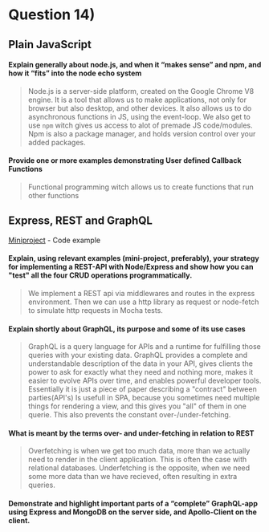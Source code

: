 # Question 14)
## Plain JavaScript

#### Explain generally about node.js, and when it “makes sense” and npm, and how it “fits” into the node echo system
>Node.js is a server-side platform, created on the Google Chrome V8 engine. It is a tool that allows us to make applications, not only for browser but also desktop, and other devices. It also allows us to do asynchronous functions in JS, using the event-loop.
>We also get to use `npm` witch gives us access to alot of premade JS code/modules. Npm is also a package manager, and holds version control over your added packages. 

#### Provide one or more examples demonstrating User defined Callback Functions
>Functional programming witch allows us to create functions that run other functions

## Express, REST and GraphQL
[Miniproject](https://github.com/Stani2980/miniProjectJS) -  Code example

#### Explain, using relevant examples (mini-project, preferably), your strategy for implementing a REST-API with Node/Express and show how you can "test" all the four CRUD operations programmatically.
> We implement a REST api via middlewares and routes in the express environment. Then we can use a http library as request or node-fetch to simulate http requests in Mocha tests.

#### Explain shortly about GraphQL, its purpose and some of its use cases
>GraphQL is a query language for APIs and a runtime for fulfilling those queries with your existing data. GraphQL provides a complete and understandable description of the data in your API, gives clients the power to ask for exactly what they need and nothing more, makes it easier to evolve APIs over time, and enables powerful developer tools.
>Essentially it is just a piece of paper describing a "contract" between parties(API's)
>Is usefull in SPA, because you sometimes need multiple things for rendering a view, and this gives you "all" of them in one querie. This also prevents the constant over-/under-fetching.


#### What is meant by the terms over- and under-fetching in relation to REST
>Overfetching is when we get too much data, more than we actually need to render in the client application. This is often the case with relational databases.
>Underfetching is the opposite, when we need some more data than we have recieved, often resulting in extra queries.

#### Demonstrate and highlight important parts of a “complete” GraphQL-app using Express and MongoDB on the server side, and Apollo-Client on the client.